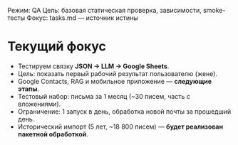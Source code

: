Режим: QA
Цель: базовая статическая проверка, зависимости, smoke-тесты
Фокус: tasks.md — источник истины
# Текущий фокус

* Тестируем связку **JSON → LLM → Google Sheets**.
* Цель: показать первый рабочий результат пользователю (жене).
* Google Contacts, RAG и мобильное приложение — **следующие этапы**.
* Тестовый набор: письма за 1 месяц (\~30 писем, часть с вложениями).
* Ограничение: 1 запуск в день, обработка новой почты за прошедший день.
* Исторический импорт (5 лет, \~18 800 писем) — **будет реализован пакетной обработкой**.